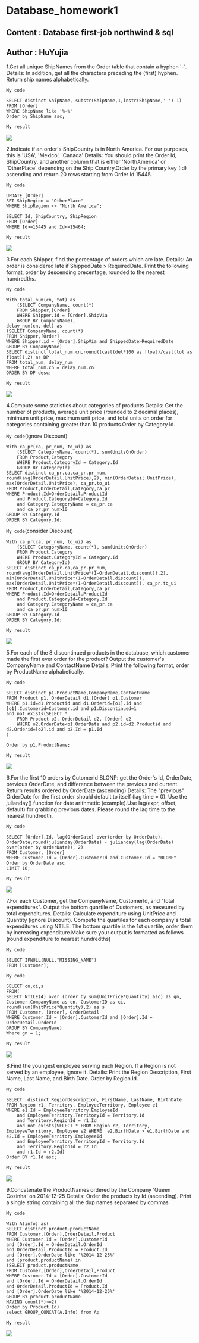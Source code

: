 # Database_homework1
Content : Database first-job northwind &amp; sql
---------------------------------------
Author : HuYujia
---------------------------------------
1.Get all unique ShipNames from the Order table that contain a hyphen '-'.
Details: In addition, get all the characters preceding the (first) hyphen. Return ship names alphabetically.

`My code`
```
SELECT distinct ShipName, substr(ShipName,1,instr(ShipName,'-')-1)
FROM [Order]
WhERE ShipName like '%-%'
Order by ShipName asc;
```

`My result`

![](https://github.com/YujiaHu1109/Database_homework1/blob/main/results/q1.png)

2.Indicate if an order's ShipCountry is in North America. For our purposes, this is 'USA', 'Mexico', 'Canada'
Details: You should print the Order Id, ShipCountry, and another column that is 
either 'NorthAmerica' or 'OtherPlace' depending on the Ship Country.Order by the primary key (Id) ascending and return 20 rows starting from Order Id 15445.

`My code`
```
UPDATE [Order]
SET ShipRegion = "OtherPlace"
WHERE ShipRegion <> "North America";
```
```
SELECT Id, ShipCountry, ShipRegion
FROM [Order]
WHERE Id>=15445 and Id<=15464;
```

`My result`

![](https://github.com/YujiaHu1109/Database_homework1/blob/main/results/q2.png)

3.For each Shipper, find the percentage of orders which are late.
Details: An order is considered late if ShippedDate > RequiredDate. Print the following format, order by descending precentage, rounded to the nearest hundredths.

`My code`
```
With total_num(cn, tot) as
	(SELECT CompanyName, count(*)
	FROM Shipper,[Order] 
	WHERE Shipper.id = [Order].ShipVia
	GROUP BY CompanyName),
delay_num(cn, del) as 
(SELECT CompanyName, count(*)
FROM Shipper,[Order]
WHERE Shipper.id = [Order].ShipVia and ShippedDate>RequiredDate
GROUP BY CompanyName)
SELECT distinct total_num.cn,round((cast(del*100 as float)/cast(tot as float)),2) as DP
FROM total_num, delay_num 
WHERE total_num.cn = delay_num.cn
ORDER BY DP desc;
```

`My result`

![](https://github.com/YujiaHu1109/Database_homework1/blob/main/results/q3.png)

4.Compute some statistics about categories of products
Details: Get the number of products, average unit price (rounded to 2 decimal places), minimum unit price, maximum unit price, and total units on order for categories containing greater than 10 products.Order by Category Id.

`My code`(ignore Discount)
```
With ca_pr(ca, pr_num, to_ui) as
	(SELECT CategoryName, count(*), sum(UnitsOnOrder)
	FROM Product,Category
	WHERE Product.CategoryId = Category.Id 
	GROUP BY CategoryId)
SELECT distinct ca_pr.ca,ca_pr.pr_num, round(avg(OrderDetail.UnitPrice),2), min(OrderDetail.UnitPrice), max(OrderDetail.UnitPrice), ca_pr.to_ui
FROM Product,OrderDetail,Category,ca_pr
WHERE Product.Id=OrderDetail.ProductId 
	and Product.CategoryId=Category.Id
	and Category.CategoryName = ca_pr.ca
	and ca_pr.pr_num>10
GROUP BY Category.Id
ORDER BY Category.Id; 
```

`My code`(consider Discount)
```
With ca_pr(ca, pr_num, to_ui) as
	(SELECT CategoryName, count(*), sum(UnitsOnOrder)
	FROM Product,Category
	WHERE Product.CategoryId = Category.Id 
	GROUP BY CategoryId)
SELECT distinct ca_pr.ca,ca_pr.pr_num, round(avg(OrderDetail.UnitPrice*(1-OrderDetail.discount)),2), min(OrderDetail.UnitPrice*(1-OrderDetail.discount)), max(OrderDetail.UnitPrice*(1-OrderDetail.discount)), ca_pr.to_ui
FROM Product,OrderDetail,Category,ca_pr
WHERE Product.Id=OrderDetail.ProductId 
	and Product.CategoryId=Category.Id
	and Category.CategoryName = ca_pr.ca
	and ca_pr.pr_num>10
GROUP BY Category.Id
ORDER BY Category.Id; 
```

`My result`

![](https://github.com/YujiaHu1109/Database_homework1/blob/main/results/q4.png)

5.For each of the 8 discontinued products in the database, which customer made the first ever order for the product? Output the customer's CompanyName and ContactName
Details: Print the following format, order by ProductName alphabetically.

`My code`
```
SELECT distinct p1.ProductName,CompanyName,ContactName
FROM Product p1, OrderDetail d1,[Order] o1,Customer
WHERE p1.id=d1.Productid and d1.Orderid=[o1].id and [o1].Customerid=Customer.id and p1.Discontinued=1
and not exists(SELECT *
	FROM Product p2, OrderDetail d2, [Order] o2 
	WHERE o2.OrderDate<o1.OrderDate and p2.id=d2.Productid and d2.Orderid=[o2].id and p2.Id = p1.Id
)

Order by p1.ProductName;
```

`My result`

![](https://github.com/YujiaHu1109/Database_homework1/blob/main/results/q5.png)

6.For the first 10 orders by CutomerId BLONP: get the Order's Id, OrderDate, previous OrderDate, and difference between the previous and current. Return results ordered by OrderDate (ascending)
Details: The "previous" OrderDate for the first order should default to itself (lag time = 0). Use the julianday() function for date arithmetic (example).Use lag(expr, offset, default) for grabbing previous dates. Please round the lag time to the nearest hundredth.

`My code`
```
SELECT [Order].Id, lag(OrderDate) over(order by OrderDate), OrderDate,round(julianday(OrderDate) - julianday(lag(OrderDate) over(order by OrderDate)), 2)
FROM Customer, [Order]
WHERE Customer.Id = [Order].CustomerId and Customer.Id = "BLONP"
Order by OrderDate asc
LIMIT 10;
```

`My result`

![](https://github.com/YujiaHu1109/Database_homework1/blob/main/results/q6.png)

7.For each Customer, get the CompanyName, CustomerId, and "total expenditures". Output the bottom quartile of Customers, as measured by total expenditures.
Details: Calculate expenditure using UnitPrice and Quantity (ignore Discount). Compute the quartiles for each company's total expenditures using NTILE. The bottom quartile is the 1st quartile, order them by increasing expenditure.Make sure your output is formatted as follows (round expenditure to nearest hundredths)

`My code`
```
SELECT IFNULL(NULL,"MISSING_NAME")
FROM [Customer];
```

`My code`
```
SELECT cn,ci,s
FROM(
SELECT NTILE(4) over (order by sum(UnitPrice*Quantity) asc) as gn, Customer.CompanyName as cn, CustomerID as ci, round(sum(UnitPrice*Quantity),2) as s
FROM Customer, [Order], OrderDetail
WHERE Customer.Id = [Order].CustomerId and [Order].Id = OrderDetail.OrderId 
GROUP BY CompanyName)
Where gn = 1;
```

`My result`

![](https://github.com/YujiaHu1109/Database_homework1/blob/main/results/q7.png)

8.Find the youngest employee serving each Region. If a Region is not served by an employee, ignore it.
Details: Print the Region Description, First Name, Last Name, and Birth Date. Order by Region Id.

`My code`
```
SELECT  distinct RegionDescription, FirstName, LastName, BirthDate
FROM Region r1, Territory, EmployeeTerritory, Employee e1
WHERE e1.Id = EmployeeTerritory.EmployeeId
	and EmployeeTerritory.TerritoryId = Territory.Id
	and Territory.RegionId = r1.Id
	and not exists(SELECT * FROM Region r2, Territory, EmployeeTerritory, Employee e2 WHERE  e2.BirthDate > e1.BirthDate and e2.Id = EmployeeTerritory.EmployeeId
	and EmployeeTerritory.TerritoryId = Territory.Id
	and Territory.RegionId = r2.Id
	and r1.Id = r2.Id)
Order BY r1.Id asc;
```

`My result`

![](https://github.com/YujiaHu1109/Database_homework1/blob/main/results/q8.png)


9.Concatenate the ProductNames ordered by the Company 'Queen Cozinha' on 2014-12-25
Details: Order the products by Id (ascending). Print a single string containing all the dup names separated by commas

`My code`
```
With A(info) as(
SELECT distinct product.productName
FROM Customer,[Order],OrderDetail,Product
WHERE Customer.Id = [Order].CustomerId 
and [Order].Id = OrderDetail.OrderId 
and OrderDetail.ProductId = Product.Id 
and [Order].OrderDate like '%2014-12-25%'
and (product.productName) in 
(SELECT product.productName
FROM Customer,[Order],OrderDetail,Product
WHERE Customer.Id = [Order].CustomerId 
and [Order].Id = OrderDetail.OrderId 
and OrderDetail.ProductId = Product.Id 
and [Order].OrderDate like '%2014-12-25%'
GROUP BY product.productName
HAVING count(*)>=2)
Order by Product.Id)
select GROUP_CONCAT(A.Info) from A;
```

`My result`

![](https://github.com/YujiaHu1109/Database_homework1/blob/main/results/q9.png)

